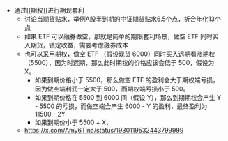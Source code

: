 - 通过[[期权]]进行期现套利
	- 讨论当期货贴水，举例A股半到期的中证期货贴水6.5个点，折合年化13个点
	- 如果 ETF 可以融券做空，那就是简单的期限套利场景，做空 ETF 同时买入期货，锁定收益，需要考虑融券成本
	- 也可以采用期权，做空 ETF （假设现货 6000）同时买入远期看涨期权 （5500），因为时远期，那么此时期权的价格应该会低于 500，假设为 X。
		- 如果到期价格小于 5500，那么做空 ETF 的盈利会大于期权端亏损，因为做空端利润一定大于 500，而期权端亏损小于 500。
		- 如果到期价格在 5500 到 6000 间（假设 Y），那么到期期权会产生 Y - 5500 的亏损，而做空端会产生 6000 - Y 的盈利，最终盈利为 11500 - 2Y
		- 如果到期价小于 5500 + X，
	- https://x.com/Amy6Tina/status/1930119532443799999